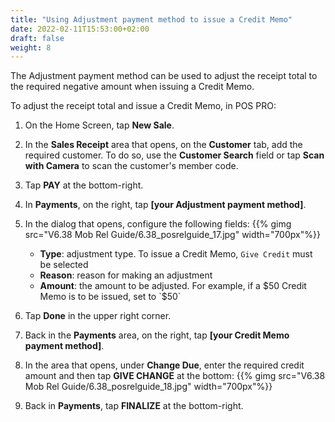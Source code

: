 ```yaml
---
title: "Using Adjustment payment method to issue a Credit Memo"
date: 2022-02-11T15:53:00+02:00
draft: false
weight: 8
---
```

The Adjustment payment method can be used to adjust the receipt total to the required negative amount when issuing a Credit Memo.

To adjust the receipt total and issue a Credit Memo, in POS PRO:

1. On the Home Screen, tap **New Sale**.

2. In the **Sales Receipt** area that opens, on the **Customer** tab, add the required customer. To do so, use the **Customer Search** field or tap **Scan with Camera** to scan the customer's member code. 

3. Tap **PAY** at the bottom-right.

4. In **Payments**, on the right, tap **[your Adjustment payment method]**.

5. In the dialog that opens, configure the following fields:
{{% gimg src="V6.38 Mob Rel Guide/6.38_posrelguide_17.jpg" width="700px"%}}
    - **Type**: adjustment type. To issue a Credit Memo, `Give Credit` must be selected
    - **Reason**: reason for making an adjustment
    - **Amount**: the amount to be adjusted. For example, if a $50 Credit Memo is to be issued, set to `$50`

6. Tap **Done** in the upper right corner. 

7. Back in the **Payments** area, on the right, tap **[your Credit Memo payment method]**.

8. In the area that opens, under **Change Due**, enter the required credit amount and then tap **GIVE CHANGE** at the bottom:
{{% gimg src="V6.38 Mob Rel Guide/6.38_posrelguide_18.jpg" width="700px"%}}
9. Back in **Payments**, tap **FINALIZE** at the bottom-right. 

